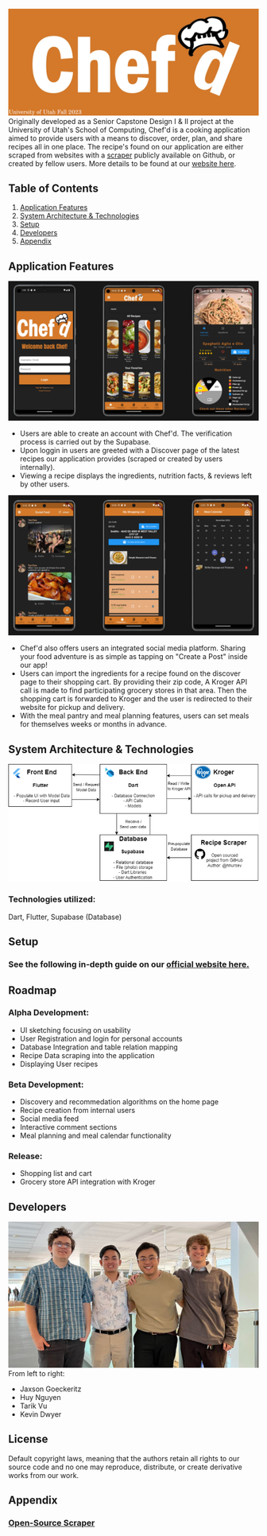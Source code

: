![logo](https://github.com/TarikVu/imgs/blob/main/Chefd/chefd_full_logo.PNG?raw=true)
Originally developed as a Senior Capstone Design I & II project at the University of Utah's School of Computing,  Chef'd is a cooking application aimed to provide users with a means to discover, order, plan, and share recipes all in one place. The recipe's found on our application are either scraped from websites with a [scraper](https://github.com/hhursev/recipe-scrapers) publicly available on Github, or created by fellow users.
More details to be found at our [website here](https://chefd.framer.ai/).

## Table of Contents
1. [Application Features](#features)
2. [System Architecture & Technologies](#arch_tech)
3. [Setup](#setup)
4. [Developers](#devs)
5. [Appendix](#apdx)

## <a name="features"></a>Application Features
![chefd1](https://github.com/TarikVu/imgs/blob/main/Chefd/chefd_ex1.PNG?raw=true)
- Users are able to create an account with Chef'd.  The verification process is carried out by the Supabase.
- Upon loggin in users are greeted with a Discover page of the latest recipes our application provides (scraped or created by users internally).
- Viewing a recipe displays the ingredients, nutrition facts, & reviews left by other users.
  
![chefd2](https://github.com/TarikVu/imgs/blob/main/Chefd/chefd_ex2.png?raw=true)
- Chef'd also offers users an integrated social media platform.  Sharing your food adventure is as simple as tapping on "Create a Post" inside our app!
- Users can import the ingredients for a recipe found on the discover page to their shopping cart.  By providing their zip code, A Kroger API call is made to find participating grocery stores in that area.  Then the shopping cart is forwarded to Kroger and the user is redirected to their website for pickup and delivery.
- With the meal pantry and meal planning features, users can set meals for themselves weeks or months in advance.
  
## <a name="arch_tech"></a>System Architecture & Technologies
![architecture](https://github.com/TarikVu/imgs/blob/main/Chefd/chefd_diagram.png?raw=true)

### Technologies utilized:
Dart, Flutter, Supabase (Database)

## <a name="setup"></a>Setup
### See the following in-depth guide on our [official website here.](https://chefd.framer.ai/DownloadAndUsage)

## <a name="roadmap"></a>Roadmap
### Alpha Development:
- UI sketching focusing on usability
- User Registration and login for personal accounts
- Database Integration and table relation mapping
- Recipe Data scraping into the application
- Displaying User recipes


### Beta Development:
- Discovery and recommedation algorithms on the home page
- Recipe creation from internal users
- Social media feed
- Interactive comment sections
- Meal planning and meal calendar functionality

### Release:
- Shopping list and cart
- Grocery store API integration with Kroger

## <a name="devs"></a>Developers
![devTeam](https://github.com/TarikVu/imgs/blob/main/Chefd/chefd_team.png?raw=true)
From left to right:
- Jaxson Goeckeritz
- Huy Nguyen
- Tarik Vu
- Kevin Dwyer

## License
Default copyright laws, meaning that the authors retain all rights to our source code and no one may reproduce, distribute, or create derivative works from our work.

## <a name="apdx"></a>Appendix
### [Open-Source Scraper](https://github.com/hhursev/recipe-scrapers)
